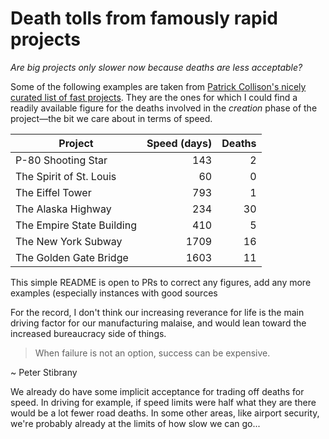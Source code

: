 # Death tolls from famously rapid projects
_Are big projects only slower now because deaths are less acceptable?_

Some of the following examples are taken from [Patrick Collison's nicely curated list of fast projects](https://patrickcollison.com/fast). They are the ones for which I could find a readily available figure for the deaths involved in the _creation_ phase of the project—the bit we care about in terms of speed.

Project | Speed (days) | Deaths
--- | ---: | ---:
P-80 Shooting Star | 143 | 2
The Spirit of St. Louis | 60 | 0
The Eiffel Tower | 793 | 1
The Alaska Highway | 234 | 30
The Empire State Building | 410 | 5
The New York Subway | 1709 | 16
The Golden Gate Bridge | 1603 | 11

This simple README is open to PRs to correct any figures, add any more examples (especially instances with good sources 


For the record, I don't think our increasing reverance for life is the main driving factor for our manufacturing malaise, and would lean toward the increased bureaucracy side of things.

> When failure is not an option, success can be expensive.

~ Peter Stibrany

We already do have some implicit acceptance for trading off deaths for speed. In driving for example, if speed limits were half what they are there would be a lot fewer road deaths. In some other areas, like airport security, we're probably already at the limits of how slow we can go...
